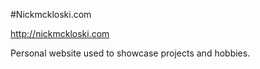 #Nickmckloski.com

http://nickmckloski.com

<Very old. Need to redo this eventually.>

Personal website used to showcase projects and hobbies.